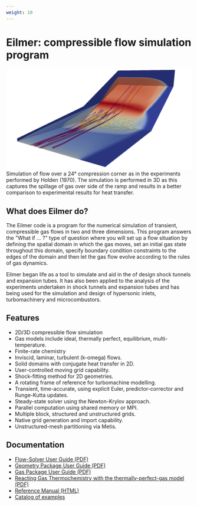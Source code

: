 ```yaml
---
weight: 10
---
```


# Eilmer: compressible flow simulation program

![](/images/ramp-in-3D-by-kad.png)
Simulation of flow over a 24&deg; compression corner as
in the experiments performed by Holden (1970).
The simulation is performed in 3D as this captures the spillage of gas over side of the ramp and results in a better comparison
to experimental results for heat transfer.

## What does Eilmer do?

The Eilmer code is a program for the numerical simulation of transient,
compressible gas flows in two and three dimensions.
This program answers the "What if ... ?" type of question
where you will set up a flow situation by
defining the spatial domain in which the gas moves,
set an initial gas state throughout this domain,
specify boundary condition constraints to the edges of the domain and
then let the gas flow evolve according to the rules of gas dynamics.

Eilmer began life as a tool to simulate and aid in the of design shock tunnels and expansion tubes.
It has also been applied to the analysis of the experiments undertaken
in shock tunnels and expansion tubes and has being used for the simulation and design of
hypersonic inlets, turbomachinery and microcombustors.

## Features

+ 2D/3D compressible flow simulation
+ Gas models include ideal, thermally perfect, equilibrium, multi-temperature.
+ Finite-rate chemistry
+ Inviscid, laminar, turbulent (k-omega) flows.
+ Solid domains with conjugate heat transfer in 2D.
+ User-controlled moving grid capability.
+ Shock-fitting method for 2D geometries.
+ A rotating frame of reference for turbomachine modelling.
+ Transient, time-accurate, using explicit Euler, predictor-corrector and Runge-Kutta updates.
+ Steady-state solver using the Newton-Krylov approach.
+ Parallel computation using shared memory or MPI.
+ Multiple block, structured and unstructured grids.
+ Native grid generation and import capability.
+ Unstructured-mesh partitioning via Metis.

## Documentation

- [Flow-Solver User Guide (PDF)](/pdfs/eilmer-user-guide.pdf)
- [Geometry Package User Guide (PDF)](/pdfs/geometry-user-guide.pdf)
- [Gas Package User Guide (PDF)](/pdfs/gas-user-guide.pdf)
- [Reacting Gas Thermochemistry with the thermally-perfect-gas model (PDF)](/pdfs/reacting-gas-guide.pdf)
- [Reference Manual (HTML)](/html/eilmer-reference-manual.html)
- [Catalog of examples](/html/eilmer-catalog-of-examples.html)


